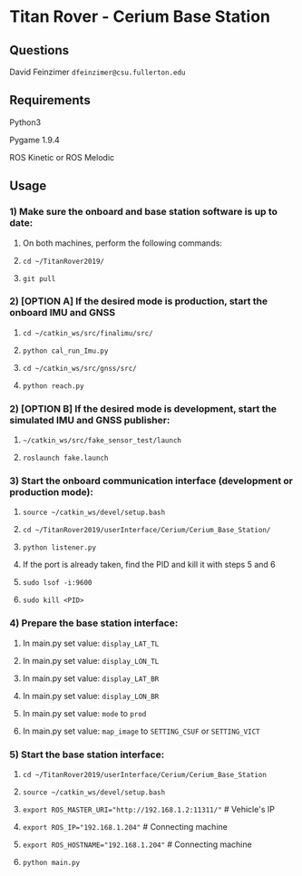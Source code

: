 # Titan Rover - Cerium Base Station


## Questions

David Feinzimer `dfeinzimer@csu.fullerton.edu`



## Requirements

Python3

Pygame 1.9.4

ROS Kinetic or ROS Melodic



## Usage

### 1) Make sure the onboard and base station software is up to date:

1) On both machines, perform the following commands:

2) `cd ~/TitanRover2019/`

3) `git pull`


### 2) [OPTION A] If the desired mode is production, start the onboard IMU and GNSS

1) `cd ~/catkin_ws/src/finalimu/src/`

2) `python cal_run_Imu.py`

3) `cd ~/catkin_ws/src/gnss/src/`

4) `python reach.py`


### 2) [OPTION B] If the desired mode is development, start the simulated IMU and GNSS publisher:

1) `~/catkin_ws/src/fake_sensor_test/launch`

2) `roslaunch fake.launch`


### 3) Start the onboard communication interface (development or production mode):

1. `source ~/catkin_ws/devel/setup.bash`

2. `cd ~/TitanRover2019/userInterface/Cerium/Cerium_Base_Station/`

3. `python listener.py`

4. If the port is already taken, find the PID and kill it with steps 5 and 6

5. `sudo lsof -i:9600`

6. `sudo kill <PID>`


### 4) Prepare the base station interface:

1) In main.py set value: `display_LAT_TL`

2) In main.py set value: `display_LON_TL`

3) In main.py set value: `display_LAT_BR`

4) In main.py set value: `display_LON_BR`

5) In main.py set value: `mode` to `prod`

6) In main.py set value: `map_image` to `SETTING_CSUF` or `SETTING_VICT`


### 5) Start the base station interface:

1) `cd ~/TitanRover2019/userInterface/Cerium/Cerium_Base_Station`

2) `source ~/catkin_ws/devel/setup.bash`

3) `export ROS_MASTER_URI="http://192.168.1.2:11311/"` # Vehicle's IP

4) `export ROS_IP="192.168.1.204"` # Connecting machine

5) `export ROS_HOSTNAME="192.168.1.204"` # Connecting machine

6) `python main.py`
